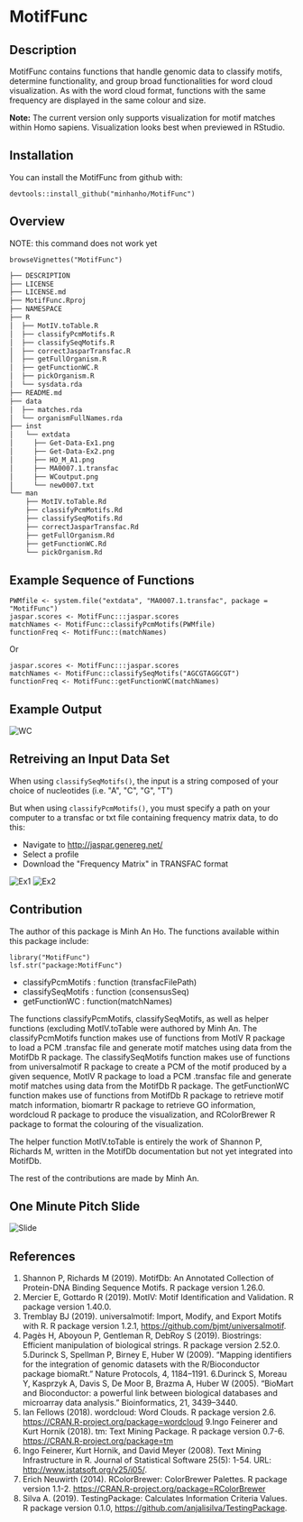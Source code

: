 
# MotifFunc

<!-- badges: start -->
<!-- badges: end -->

## Description

MotifFunc contains functions that handle genomic data to classify motifs, determine functionality, and group broad functionalities for word cloud visualization. As with the word cloud format, functions with the same frequency are displayed in the same colour and size.

__Note:__ The current version only supports visualization for motif matches within Homo sapiens. Visualization looks best when previewed in RStudio.

## Installation

You can install the MotifFunc from github with:

``` 
devtools::install_github("minhanho/MotifFunc")
```

## Overview

NOTE: this command does not work yet
``` 
browseVignettes("MotifFunc")
```

```bash
├── DESCRIPTION
├── LICENSE
├── LICENSE.md
├── MotifFunc.Rproj
├── NAMESPACE
├── R
│  ├── MotIV.toTable.R
│  ├── classifyPcmMotifs.R
│  ├── classifySeqMotifs.R
│  ├── correctJasparTransfac.R
│  ├── getFullOrganism.R
│  ├── getFunctionWC.R
│  ├── pickOrganism.R
│  └── sysdata.rda
├── README.md
├── data
│  ├── matches.rda
│  └── organismFullNames.rda
├── inst
│   └── extdata
│     ├── Get-Data-Ex1.png
│     ├── Get-Data-Ex2.png
│     ├── HO_M_A1.png
│     ├── MA0007.1.transfac
│     ├── WCoutput.png
│     └── new0007.txt
└── man
    ├── MotIV.toTable.Rd
    ├── classifyPcmMotifs.Rd
    ├── classifySeqMotifs.Rd
    ├── correctJasparTransfac.Rd
    ├── getFullOrganism.Rd
    ├── getFunctionWC.Rd
    └── pickOrganism.Rd
```

## Example Sequence of Functions
```
PWMfile <- system.file("extdata", "MA0007.1.transfac", package = "MotifFunc")
jaspar.scores <- MotifFunc:::jaspar.scores
matchNames <- MotifFunc::classifyPcmMotifs(PWMfile)
functionFreq <- MotifFunc::(matchNames)
```
Or

```
jaspar.scores <- MotifFunc:::jaspar.scores
matchNames <- MotifFunc::classifySeqMotifs("AGCGTAGGCGT")
functionFreq <- MotifFunc::getFunctionWC(matchNames)
```

## Example Output

![WC](/inst/extdata/WCoutput.png)

## Retreiving an Input Data Set
When using `classifySeqMotifs()`, the input is a string composed of your choice of nucleotides (i.e. "A", "C", "G", "T")

But when using `classifyPcmMotifs()`, you must specify a path on your computer to a transfac or txt file containing frequency matrix data, to do this:
* Navigate to http://jaspar.genereg.net/
* Select a profile
* Download the "Frequency Matrix" in TRANSFAC format

![Ex1](/inst/extdata/Get-Data-Ex1.png)
![Ex2](/inst/extdata/Get-Data-Ex2.png)

## Contribution

The author of this package is Minh An Ho. The functions available within this package include:

```
library("MotifFunc")
lsf.str("package:MotifFunc")
```
* classifyPcmMotifs : function (transfacFilePath)  
* classifySeqMotifs : function (consensusSeq)
* getFunctionWC : function(matchNames)

The functions classifyPcmMotifs, classifySeqMotifs, as well as helper functions (excluding MotIV.toTable were authored by Minh An. The classifyPcmMotifs function makes use of functions from MotIV R package to load a PCM .transfac file and generate motif matches using data from the MotifDb R package. The classifySeqMotifs function makes use of functions from universalmotif R package to create a PCM of the motif produced by a given sequence, MotIV R package to load a PCM .transfac file and generate motif matches using data from the MotifDb R package. The getFunctionWC function makes use of functions from MotifDb R package to retrieve motif match information, biomartr R package to retrieve GO information, wordcloud R package to produce the visualization, and RColorBrewer R package to format the colouring of the visualization.

The helper function MotIV.toTable is entirely the work of Shannon P, Richards M, written in the MotifDb documentation but not yet integrated into MotifDb.

The rest of the contributions are made by Minh An.

## One Minute Pitch Slide

![Slide](/inst/extdata/HO_M_A1.png)

## References
1. Shannon P, Richards M (2019). MotifDb: An Annotated Collection of Protein-DNA Binding Sequence Motifs. R package version 1.26.0.
2. Mercier E, Gottardo R (2019). MotIV: Motif Identification and Validation. R package version 1.40.0.
3. Tremblay BJ (2019). universalmotif: Import, Modify, and Export Motifs with R. R package version 1.2.1, https://github.com/bjmt/universalmotif.
4. Pagès H, Aboyoun P, Gentleman R, DebRoy S (2019). Biostrings: Efficient manipulation of biological strings. R package version 2.52.0.
5.Durinck S, Spellman P, Birney E, Huber W (2009). “Mapping identifiers for the integration of genomic datasets with the R/Bioconductor package biomaRt.” Nature Protocols, 4, 1184–1191.
6.Durinck S, Moreau Y, Kasprzyk A, Davis S, De Moor B, Brazma A, Huber W (2005). “BioMart and Bioconductor: a powerful link between biological databases and microarray data analysis.” Bioinformatics, 21, 3439–3440.
8. Ian Fellows (2018). wordcloud: Word Clouds. R package version 2.6. https://CRAN.R-project.org/package=wordcloud
9.Ingo Feinerer and Kurt Hornik (2018). tm: Text Mining Package. R package version 0.7-6. https://CRAN.R-project.org/package=tm
10. Ingo Feinerer, Kurt Hornik, and David Meyer (2008). Text Mining Infrastructure in R. Journal of Statistical Software 25(5): 1-54. URL: http://www.jstatsoft.org/v25/i05/.
11. Erich Neuwirth (2014). RColorBrewer: ColorBrewer Palettes. R package version 1.1-2. https://CRAN.R-project.org/package=RColorBrewer
12. Silva A. (2019). TestingPackage: Calculates Information Criteria Values. R package version 0.1.0, https://github.com/anjalisilva/TestingPackage.
